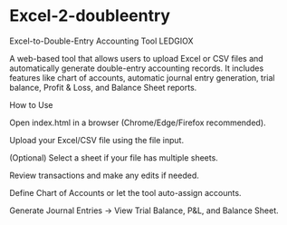 # Excel-2-doubleentry
Excel-to-Double-Entry Accounting Tool
LEDGIOX

A web-based tool that allows users to upload Excel or CSV files and automatically generate double-entry accounting records. It includes features like chart of accounts, automatic journal entry generation, trial balance, Profit & Loss, and Balance Sheet reports.

How to Use

Open index.html in a browser (Chrome/Edge/Firefox recommended).

Upload your Excel/CSV file using the file input.

(Optional) Select a sheet if your file has multiple sheets.

Review transactions and make any edits if needed.

Define Chart of Accounts or let the tool auto-assign accounts.

Generate Journal Entries → View Trial Balance, P&L, and Balance Sheet.
